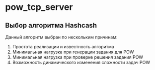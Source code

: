 # pow_tcp_server

## Выбор алгоритма Hashcash
Данный алгоритм выбран по нескольким причинам:
1) Простота реализации и известность алгоритма
2) Минимальная нагрузка при генерации задания для POW
3) Минимальная нагрузка при проверке решения задания POW
4) Возможность динамического изменения сложности задач POW 